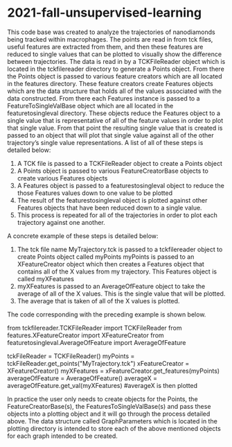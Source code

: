 # 2021-fall-unsupervised-learning

This code base was created to analyze the trajectories of nanodiamonds being tracked within macrophages. The points are read in from tck files, useful features are extracted from them, and then these features are reduced to single values that can be plotted to visually show the difference between trajectories. The data is read in by a TCKFileReader object which is located in the tckfilereader directory to generate a Points object. From there the Points object is passed to various feature creators which are all located in the features directory. These feature creators create Features objects which are the data structure that holds all of the values associated with the data constructed. From there each Features instance is passed to a FeatureToSingleValBase object which are all located in the featuretosingleval directory. These objects reduce the Features object to a single value that is representative of all of the feature values in order to plot that single value. From that point the resulting single value that is created is passed to an object that will plot that single value against all of the other trajectory’s single value representations. A list of all of these steps is detailed below:

1. A TCK file is passed to a TCKFileReader object to create a Points object
2. A Points object is passed to various FeatureCreatorBase objects to create various Features objects
3. A Features object is passed to a featurestosingleval object to reduce the those Features values down to one value to be plotted
4. The result of the featurestosingleval object is plotted against other Features objects that have been reduced down to a single value.
5. This process is repeated for all of the trajectories in order to plot each trajectory against one another.

A concrete example of these steps is detailed below:

1. The tck file name MyTrajectory.tck is passed to a tckfilereader object to create Points object called myPoints
myPoints is passed to an XFeatureCreator object which then creates a Features object that contains all of the X values from my trajectory. This Features object is called myXFeatures
2. myXFeatures is passed to an AverageOfFeature object to take the average of all of the X values. This is the single value that will be plotted.
3. The average that is taken of all of the X values is plotted.

The code corresponding with the preceding example is shown below.

from tckfilereader.TCKFileReader import TCKFileReader 
from features.XFeatureCreator import XFeatureCreator 
from featuretosingleval.AverageOfFeature import AverageOfFeature 
 
tckFileReader = TCKFileReader() 
myPoints = tckFileReader.get_points("MyTrajectory.tck") 
xFeatureCreator = XFeatureCreator() 
myXFeatures = xFeatureCreator.get_features(myPoints) 
averageOfFeature = AverageOfFeature() 
averageX = averageOfFeature.get_val(myXFeatures) 
#averageX is then plotted 

In practice the user only needs to create objects for the Points, the FeatureCreatorBase(s), the FeaturesToSingleValBase(s) and pass these objects into a plotting object and it will go through the process detailed above. The data structure called GraphParameters which is located in the plotting directory is intended to store each of the above mentioned objects for each graph intended to be created.
 
 
